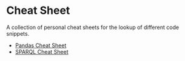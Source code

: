 # Cheat Sheet
A collection of personal cheat sheets for the lookup of different code snippets.

* [Pandas Cheat Sheet](pandas.md)
* [SPARQL Cheat Sheet](sparql.md)
